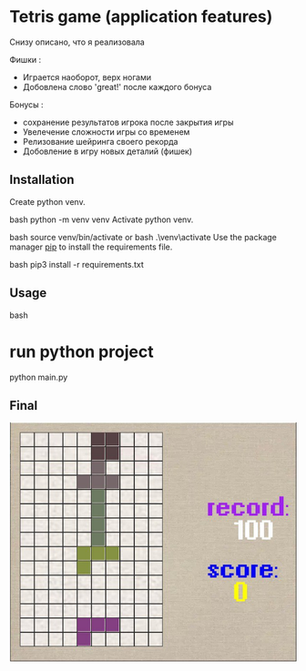 # Tetris game (application features)
Снизу описано, что я реализовала

Фишки :
* Играется наоборот, верх ногами  
* Добовлена слово 'great!' после каждого бонуса

Бонусы :
  * сохранение результатов игрока после закрытия игры
  * Увелечение сложности игры со временем
  * Релизование шейринга своего рекорда
  * Добовление в игру новых деталий (фишек)

## Installation

Create python venv.

bash
python -m venv venv
Activate python venv.

bash
source venv/bin/activate
or 
bash
.\venv\activate
Use the package manager [pip](https://pip.pypa.io/en/stable/) to install the requirements file.

bash
pip3 install -r requirements.txt

## Usage

bash
# run python project 
python main.py

## Final
![tetris](screenshot/interface.jpg "Tetris")
